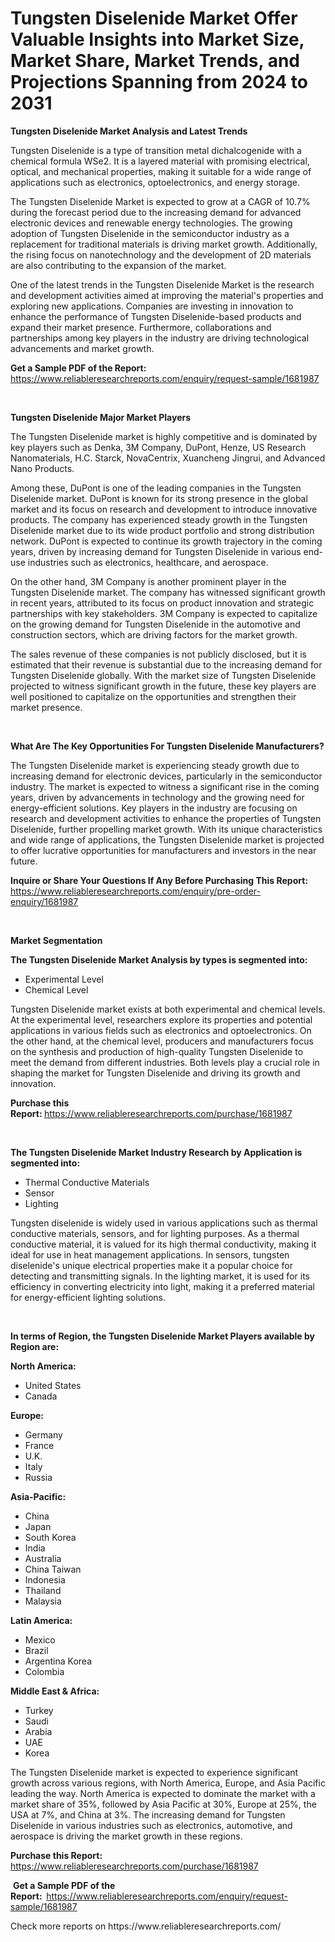 <p><h1>Tungsten Diselenide Market Offer Valuable Insights into Market Size, Market Share, Market Trends, and Projections Spanning from 2024 to 2031</h1></p><p><strong>Tungsten Diselenide Market Analysis and Latest Trends</strong></p>
<p><p>Tungsten Diselenide is a type of transition metal dichalcogenide with a chemical formula WSe2. It is a layered material with promising electrical, optical, and mechanical properties, making it suitable for a wide range of applications such as electronics, optoelectronics, and energy storage.</p><p>The Tungsten Diselenide Market is expected to grow at a CAGR of 10.7% during the forecast period due to the increasing demand for advanced electronic devices and renewable energy technologies. The growing adoption of Tungsten Diselenide in the semiconductor industry as a replacement for traditional materials is driving market growth. Additionally, the rising focus on nanotechnology and the development of 2D materials are also contributing to the expansion of the market.</p><p>One of the latest trends in the Tungsten Diselenide Market is the research and development activities aimed at improving the material's properties and exploring new applications. Companies are investing in innovation to enhance the performance of Tungsten Diselenide-based products and expand their market presence. Furthermore, collaborations and partnerships among key players in the industry are driving technological advancements and market growth.</p></p>
<p><strong>Get a Sample PDF of the Report:&nbsp;</strong> <a href="https://www.reliableresearchreports.com/enquiry/request-sample/1681987">https://www.reliableresearchreports.com/enquiry/request-sample/1681987</a></p>
<p>&nbsp;</p>
<p><strong>Tungsten Diselenide Major Market Players</strong></p>
<p><p>The Tungsten Diselenide market is highly competitive and is dominated by key players such as Denka, 3M Company, DuPont, Henze, US Research Nanomaterials, H.C. Starck, NovaCentrix, Xuancheng Jingrui, and Advanced Nano Products.</p><p>Among these, DuPont is one of the leading companies in the Tungsten Diselenide market. DuPont is known for its strong presence in the global market and its focus on research and development to introduce innovative products. The company has experienced steady growth in the Tungsten Diselenide market due to its wide product portfolio and strong distribution network. DuPont is expected to continue its growth trajectory in the coming years, driven by increasing demand for Tungsten Diselenide in various end-use industries such as electronics, healthcare, and aerospace.</p><p>On the other hand, 3M Company is another prominent player in the Tungsten Diselenide market. The company has witnessed significant growth in recent years, attributed to its focus on product innovation and strategic partnerships with key stakeholders. 3M Company is expected to capitalize on the growing demand for Tungsten Diselenide in the automotive and construction sectors, which are driving factors for the market growth.</p><p>The sales revenue of these companies is not publicly disclosed, but it is estimated that their revenue is substantial due to the increasing demand for Tungsten Diselenide globally. With the market size of Tungsten Diselenide projected to witness significant growth in the future, these key players are well positioned to capitalize on the opportunities and strengthen their market presence.</p></p>
<p>&nbsp;</p>
<p><strong>What Are The Key Opportunities For Tungsten Diselenide Manufacturers?</strong></p>
<p><p>The Tungsten Diselenide market is experiencing steady growth due to increasing demand for electronic devices, particularly in the semiconductor industry. The market is expected to witness a significant rise in the coming years, driven by advancements in technology and the growing need for energy-efficient solutions. Key players in the industry are focusing on research and development activities to enhance the properties of Tungsten Diselenide, further propelling market growth. With its unique characteristics and wide range of applications, the Tungsten Diselenide market is projected to offer lucrative opportunities for manufacturers and investors in the near future.</p></p>
<p><strong>Inquire or Share Your Questions If Any Before Purchasing This Report:</strong> <a href="https://www.reliableresearchreports.com/enquiry/pre-order-enquiry/1681987">https://www.reliableresearchreports.com/enquiry/pre-order-enquiry/1681987</a></p>
<p>&nbsp;</p>
<p><strong>Market Segmentation</strong></p>
<p><strong>The Tungsten Diselenide Market Analysis by types is segmented into:</strong></p>
<p><ul><li>Experimental Level</li><li>Chemical Level</li></ul></p>
<p><p>Tungsten Diselenide market exists at both experimental and chemical levels. At the experimental level, researchers explore its properties and potential applications in various fields such as electronics and optoelectronics. On the other hand, at the chemical level, producers and manufacturers focus on the synthesis and production of high-quality Tungsten Diselenide to meet the demand from different industries. Both levels play a crucial role in shaping the market for Tungsten Diselenide and driving its growth and innovation.</p></p>
<p><strong>Purchase this Report:&nbsp;</strong><a href="https://www.reliableresearchreports.com/purchase/1681987">https://www.reliableresearchreports.com/purchase/1681987</a></p>
<p>&nbsp;</p>
<p><strong>The Tungsten Diselenide Market Industry Research by Application is segmented into:</strong></p>
<p><ul><li>Thermal Conductive Materials</li><li>Sensor</li><li>Lighting</li></ul></p>
<p><p>Tungsten diselenide is widely used in various applications such as thermal conductive materials, sensors, and for lighting purposes. As a thermal conductive material, it is valued for its high thermal conductivity, making it ideal for use in heat management applications. In sensors, tungsten diselenide's unique electrical properties make it a popular choice for detecting and transmitting signals. In the lighting market, it is used for its efficiency in converting electricity into light, making it a preferred material for energy-efficient lighting solutions.</p></p>
<p>&nbsp;</p>
<p><strong>In terms of Region, the Tungsten Diselenide Market Players available by Region are:</strong></p>
<p>
    <p> <strong> North America: </strong>
        <ul>
            <li>United States</li>
            <li>Canada</li>
        </ul>
        </p> 
    <p> <strong> Europe: </strong>
        <ul>
            <li>Germany</li>
            <li>France</li>
            <li>U.K.</li>
            <li>Italy</li>
            <li>Russia</li>
        </ul>
        </p> 
    <p> <strong> Asia-Pacific: </strong>
        <ul>
            <li>China</li>
            <li>Japan</li>
            <li>South Korea</li>
            <li>India</li>
            <li>Australia</li>
            <li>China Taiwan</li>
            <li>Indonesia</li>
            <li>Thailand</li>
            <li>Malaysia</li>
        </ul>
        </p> 
    <p> <strong> Latin America: </strong>
        <ul>
            <li>Mexico</li>
            <li>Brazil</li>
            <li>Argentina Korea</li>
            <li>Colombia</li>
        </ul>
        </p> 
    <p> <strong> Middle East & Africa: </strong>
        <ul>
            <li>Turkey</li>
            <li>Saudi</li>
            <li>Arabia</li>
            <li>UAE</li>
            <li>Korea</li>
        </ul>
    </p>
    </p>
<p><p>The Tungsten Diselenide market is expected to experience significant growth across various regions, with North America, Europe, and Asia Pacific leading the way. North America is expected to dominate the market with a market share of 35%, followed by Asia Pacific at 30%, Europe at 25%, the USA at 7%, and China at 3%. The increasing demand for Tungsten Diselenide in various industries such as electronics, automotive, and aerospace is driving the market growth in these regions.</p></p>
<p><strong>Purchase this Report: </strong><a href="https://www.reliableresearchreports.com/purchase/1681987">https://www.reliableresearchreports.com/purchase/1681987</a></p>
<p>&nbsp;<strong>Get a Sample PDF of the Report:&nbsp;&nbsp;</strong><a href="https://www.reliableresearchreports.com/enquiry/request-sample/1681987">https://www.reliableresearchreports.com/enquiry/request-sample/1681987</a></p>
<p><strong></strong></p>
<p>Check more reports on https://www.reliableresearchreports.com/</p>